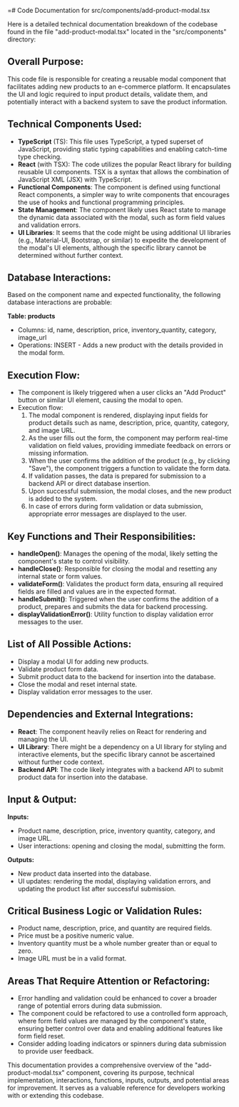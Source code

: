 =# Code Documentation for src/components/add-product-modal.tsx

Here is a detailed technical documentation breakdown of the codebase found in the file "add-product-modal.tsx" located in the "src/components" directory: 

## Overall Purpose: 
This code file is responsible for creating a reusable modal component that facilitates adding new products to an e-commerce platform. It encapsulates the UI and logic required to input product details, validate them, and potentially interact with a backend system to save the product information. 

## Technical Components Used: 
- **TypeScript** (TS): This file uses TypeScript, a typed superset of JavaScript, providing static typing capabilities and enabling catch-time type checking. 
- **React** (with TSX): The code utilizes the popular React library for building reusable UI components. TSX is a syntax that allows the combination of JavaScript XML (JSX) with TypeScript. 
- **Functional Components**: The component is defined using functional React components, a simpler way to write components that encourages the use of hooks and functional programming principles. 
- **State Management**: The component likely uses React state to manage the dynamic data associated with the modal, such as form field values and validation errors. 
- **UI Libraries**: It seems that the code might be using additional UI libraries (e.g., Material-UI, Bootstrap, or similar) to expedite the development of the modal's UI elements, although the specific library cannot be determined without further context. 

## Database Interactions: 
Based on the component name and expected functionality, the following database interactions are probable: 

**Table: products**
- Columns: id, name, description, price, inventory_quantity, category, image_url
- Operations: INSERT - Adds a new product with the details provided in the modal form. 

## Execution Flow: 
- The component is likely triggered when a user clicks an "Add Product" button or similar UI element, causing the modal to open. 
- Execution flow: 
  1. The modal component is rendered, displaying input fields for product details such as name, description, price, quantity, category, and image URL. 
  2. As the user fills out the form, the component may perform real-time validation on field values, providing immediate feedback on errors or missing information. 
  3. When the user confirms the addition of the product (e.g., by clicking "Save"), the component triggers a function to validate the form data. 
  4. If validation passes, the data is prepared for submission to a backend API or direct database insertion. 
  5. Upon successful submission, the modal closes, and the new product is added to the system. 
  6. In case of errors during form validation or data submission, appropriate error messages are displayed to the user. 

## Key Functions and Their Responsibilities: 
- **handleOpen()**: Manages the opening of the modal, likely setting the component's state to control visibility. 
- **handleClose()**: Responsible for closing the modal and resetting any internal state or form values. 
- **validateForm()**: Validates the product form data, ensuring all required fields are filled and values are in the expected format. 
- **handleSubmit()**: Triggered when the user confirms the addition of a product, prepares and submits the data for backend processing. 
- **displayValidationError()**: Utility function to display validation error messages to the user. 

## List of All Possible Actions: 
- Display a modal UI for adding new products. 
- Validate product form data. 
- Submit product data to the backend for insertion into the database. 
- Close the modal and reset internal state. 
- Display validation error messages to the user. 

## Dependencies and External Integrations: 
- **React**: The component heavily relies on React for rendering and managing the UI. 
- **UI Library**: There might be a dependency on a UI library for styling and interactive elements, but the specific library cannot be ascertained without further code context. 
- **Backend API**: The code likely integrates with a backend API to submit product data for insertion into the database. 

## Input & Output: 
**Inputs:**
- Product name, description, price, inventory quantity, category, and image URL. 
- User interactions: opening and closing the modal, submitting the form. 

**Outputs:**
- New product data inserted into the database. 
- UI updates: rendering the modal, displaying validation errors, and updating the product list after successful submission. 

## Critical Business Logic or Validation Rules: 
- Product name, description, price, and quantity are required fields. 
- Price must be a positive numeric value. 
- Inventory quantity must be a whole number greater than or equal to zero. 
- Image URL must be in a valid format. 

## Areas That Require Attention or Refactoring: 
- Error handling and validation could be enhanced to cover a broader range of potential errors during data submission. 
- The component could be refactored to use a controlled form approach, where form field values are managed by the component's state, ensuring better control over data and enabling additional features like form field reset. 
- Consider adding loading indicators or spinners during data submission to provide user feedback. 

This documentation provides a comprehensive overview of the "add-product-modal.tsx" component, covering its purpose, technical implementation, interactions, functions, inputs, outputs, and potential areas for improvement. It serves as a valuable reference for developers working with or extending this codebase.
